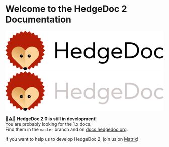 # Welcome to the HedgeDoc 2 Documentation

<img alt="HedgeDoc Logo" title="HedgeDoc Logo" class="light-mode-only" src="images/hedgedoc_logo_black.svg">
<img alt="HedgeDoc Logo" title="HedgeDoc Logo" class="dark-mode-only" src="images/hedgedoc_logo_white.svg">

🚧⚠️🚧 **HedgeDoc 2.0 is still in development!**  
You are probably looking for the 1.x docs.  
Find them in the `master` branch and on [docs.hedgedoc.org](https://docs.hedgedoc.org).

If you want to help us to develop HedgeDoc 2, join us on [Matrix][matrix.org-url]!

[matrix.org-url]: https://chat.hedgedoc.org
